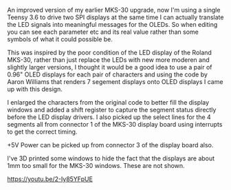 An improved version of my earlier MKS-30 upgrade, now I'm using a single Teensy 3.6 to drive two SPI displays at the same time I can actually translate the LED signals into meaningful messages for the OLEDs. So when editing you can see each parameter etc and its real value rather than some symbols of what it could possible be.

This was inspired by the poor condition of the LED display of the Roland MKS-30, rather than just replace the LEDs with new more moderen and slightly larger versions, I thought it would be a good idea to use a pair of 0.96" OLED displays for each pair of characters and using the code by Aaron Williams that renders 7 segement displays onto OLED displays I came up with this design.

I enlarged the characters from the original code to better fill the display windows and added a shift register to capture the segment status directly before the LED display drivers. I also picked up the select lines for the 4 segments all from connector 1 of the MKS-30 display board using interrupts to get the correct timing.

+5V Power can be picked up from connector 3 of the display board also.

I've 3D printed some windows to hide the fact that the displays are about 1mm too small for the MKS-30 windows. These are not shown.

https://youtu.be/2-Iy85YFpUE
